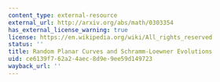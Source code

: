 ```yaml
---
content_type: external-resource
external_url: http://arxiv.org/abs/math/0303354
has_external_license_warning: true
license: https://en.wikipedia.org/wiki/All_rights_reserved
status: ''
title: Random Planar Curves and Schramm-Loewner Evolutions
uid: ce6139f7-62a2-4aec-8d9e-9ee59d149723
wayback_url: ''
---
```


